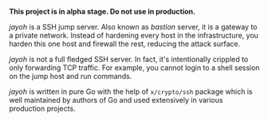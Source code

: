 **This project is in alpha stage. Do not use in production.**

*jayoh* is a SSH jump server. Also known as *bastion* server, it is a
gateway to a private network. Instead of hardening every host in the
infrastructure, you harden this one host and firewall the rest, reducing
the attack surface.

*jayoh* is not a full fledged SSH server. In fact, it's intentionally
crippled to only forwarding TCP traffic. For example, you cannot login
to a shell session on the jump host and run commands.

*jayoh* is written in pure Go with the help of `x/crypto/ssh` package
which is well maintained by authors of Go and used extensively in
various production projects.
